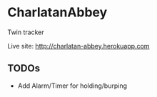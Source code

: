 # CharlatanAbbey
Twin tracker

Live site: http://charlatan-abbey.herokuapp.com

## TODOs
- Add Alarm/Timer for holding/burping
